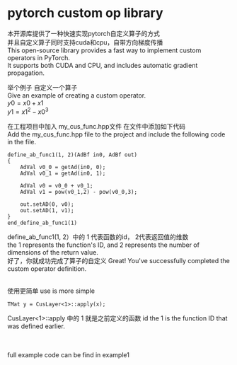 # pytorch custom op library



本开源库提供了一种快速实现pytorch自定义算子的方式  
并且自定义算子同时支持cuda和cpu，自带方向梯度传播  
This open-source library provides a fast way to implement custom operators in PyTorch.  
It supports both CUDA and CPU, and includes automatic gradient propagation.
<br />

举个例子  自定义一个算子  
Give an example of creating a custom operator.  
$`y0=x0+x1`$  
$`y1=x1^2-x0^3`$  


在工程项目中加入 my_cus_func.hpp文件  在文件中添加如下代码  
Add the my_cus_func.hpp file to the project and include the following code in the file.
```
define_ab_func1(1, 2)(AdBf in0, AdBf out)
{
	AdVal v0_0 = getAd(in0, 0);
	AdVal v0_1 = getAd(in0, 1);

	AdVal v0 = v0_0 + v0_1;
	AdVal v1 = pow(v0_1,2) - pow(v0_0,3);

	out.setAD(0, v0);
	out.setAD(1, v1);
}
end_define_ab_func1(1)

```
define_ab_func1(1, 2）中的 1 代表函数的id， 2代表返回值的维数  
 the 1 represents the function's ID, and 2 represents the number of dimensions of the return value.  
好了，你就成功完成了算子的自定义
Great! You've successfully completed the custom operator definition.  
<br />


使用更简单
use is more simple

```
TMat y = CusLayer<1>::apply(x);
```
CusLayer<1>::apply 中的 1 就是之前定义的函数 id
the 1 is the function ID that was defined earlier.  
<br />

<br />
full example code can be find in example1




  

